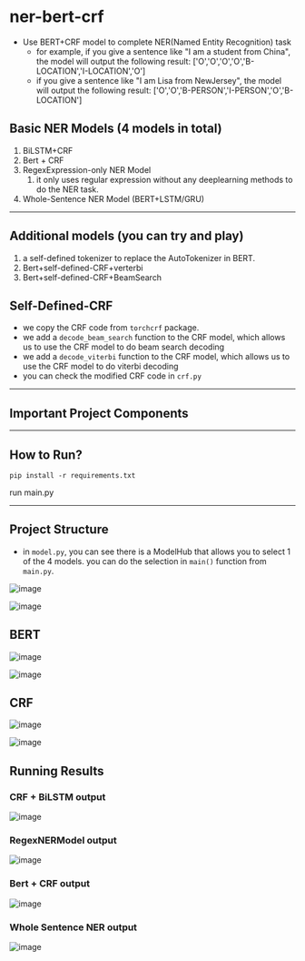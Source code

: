 # ner-bert-crf
- Use BERT+CRF model to complete NER(Named Entity Recognition) task
  - for example, if you give a sentence like "I am a student from China", the model will output the following result: ['O','O','O','O','B-LOCATION','I-LOCATION','O']
  - if you give a sentence like "I am Lisa from NewJersey", the model will output the following result: ['O','O','B-PERSON','I-PERSON','O','B-LOCATION']


## Basic NER Models (4 models in total)
1. BiLSTM+CRF
2. Bert + CRF
3. RegexExpression-only NER Model
   1. it only uses regular expression without any deeplearning methods to do the NER task.
4. Whole-Sentence NER Model (BERT+LSTM/GRU)

---

## Additional models (you can try and play)
1. a self-defined tokenizer to replace the AutoTokenizer in BERT.
2. Bert+self-defined-CRF+verterbi
3. Bert+self-defined-CRF+BeamSearch


## Self-Defined-CRF
- we copy the CRF code from `torchcrf` package.
- we add a `decode_beam_search` function to the CRF model, which allows us to use the CRF model to do beam search decoding
- we add a `decode_viterbi` function to the CRF model, which allows us to use the CRF model to do viterbi decoding
- you can check the modified  CRF code in `crf.py`
  
---

## Important Project Components



---

## How to Run?
```shell
pip install -r requirements.txt
```

run main.py

---

## Project Structure
- in `model.py`, you can see there is a ModelHub that allows you to select 1 of the 4 models. you can do the selection in `main()` function from `main.py`.

![image](https://github.com/user-attachments/assets/ac416b36-0b80-44a2-89aa-3af5a084aa33)

![image](https://github.com/user-attachments/assets/31774bf1-59ba-4123-9793-a423f333b9fb)


## BERT
![image](https://github.com/user-attachments/assets/3720173b-90ae-4c3b-813a-ea0f90443f58)

![image](https://github.com/user-attachments/assets/521360a1-a08a-440f-b74d-82060360ce92)


## CRF
![image](https://github.com/user-attachments/assets/b07c5576-1c44-4a3c-9a9e-6946bb725a00)

![image](https://github.com/user-attachments/assets/db1539bc-650e-4502-8f33-8740911ea399)




## Running Results
### CRF + BiLSTM output
![image](https://github.com/user-attachments/assets/67ce9f4a-2bba-4a79-b2c2-f5b17326c5bf)




### RegexNERModel output
![image](https://github.com/user-attachments/assets/2926ef88-507d-4a78-ade6-5ac8cee16da0)


### Bert + CRF output
![image](https://github.com/user-attachments/assets/190bd57a-e7d0-4e88-b9e5-0283224a0d74)



### Whole Sentence NER output
![image](https://github.com/user-attachments/assets/80a1cb7d-450f-45e4-aef1-ccbd22bff750)



